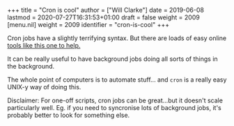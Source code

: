 +++
title = "Cron is cool"
author = ["Will Clarke"]
date = 2019-06-08
lastmod = 2020-07-27T16:31:53+01:00
draft = false
weight = 2009
[menu.nil]
  weight = 2009
  identifier = "cron-is-cool"
+++

Cron jobs have a slightly terrifying syntax.
But there are loads of easy online [tools like this one to help.](https://crontab-generator.org/)

It can be really useful to have background jobs doing all sorts of things in the background.

The whole point of computers is to automate stuff... and `cron` is a really easy UNIX-y way of doing this.

Disclaimer: For one-off scripts, cron jobs can be great...but it doesn't scale particularly well. Eg. if you need to syncronise lots of background jobs, it's probably better to look for something else.
